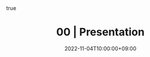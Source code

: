 ---
title: "00 | Presentation"
date: 2022-11-04T10:00:00+09:00
description: ""
summary: ""

math: true 
highlight: true
hightlight_languages: ["python","bash"]

authors: ["Claire Labit-Bonis"]

hero: featured.png

tags: ["Teaching"]

menu:
  sidebar:
    name: "00 | Presentation"
    identifier: dlcv-practical-sessions-00
    parent: dlcv-practical-sessions
    weight: 10
---